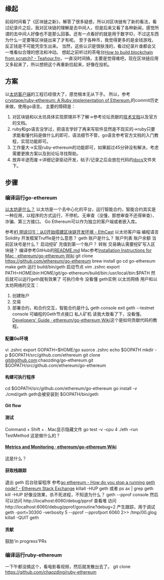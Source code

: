 ## 缘起
前段时间看了《区块链之新》，解答了很多疑惑，所以对区块链有了新的看法，看过纪录片之后，我对区块链的理解是去中间人，但是后来又看了各种新闻，感觉所谓的去中间人好像也不是那么回事。还有一点看好的就是用于数字ID，不过这东西为什么一定要等区块链出来了才有呢。
至于各种币，我觉得更多的是金钱游戏，反正钱是不可能凭空生出来。
当然，这些认识是很肤浅的，看过纪录片谁都会又一堆看似合理的想法和冲动。
想起之前听过的茶电台[How to build blockchain from scratch? - Teahour.fm](http://teahour.fm/2018/07/08/how-to-build-blockchain-from-scratch.html)，一直没时间搞，主要是觉得难吧，现在区块链应用又多起来了，所以想把这个再重新捡起来，好像在投机。 

## 方案
以[太坊客户端](https://github.com/ethereum/go-ethereum)的工程已经很大了，感觉根本无从下手。
所以，参考[cryptape/ruby-ethereum: A Ruby implementation of Ethereum.](https://github.com/cryptape/ruby-ethereum)的commit历史来做，使用go语言。
主要的障碍是：
1. 对区块链和以太坊具体实现原理并不了解->参考论坛贡献的[技术文档](http://8btc.com/doc-doc.html)以及官方的文档。
2. ruby和go语言没学过，把语言学好了再来写软件显然是不现实的->ruby只要求能看懂代码是做什么的即可，语法细节不管，go语言参考官方文档的入门教程，实现功能即可。
3. 工作量大->实现ruby-ethereum的功能即可，如果超过45分钟没有解决，考虑需要更换方案以及到论坛寻找帮助。
4. 放弃半途而废->详细记录驱动开发，帖子/记录之后会放在代码的[docs](https://github.com/chaozding/go-ethereum-toy/docs)文件夹下。

## 步骤
### 编译运行go-ethereum
[以太坊是什么？](https://ethereum.github.io/go-ethereum/)
以太坊是一个去中心化的平台，运行智能合约，智能合约其实是一种应用，以程序的方式运行，不停机、无审查（没懂，那想审查不还得审查）、诈骗、第三方接口。
Go Ethereum可以作为独立的客户端或者嵌入库。

参考[#1 明说(01)：从0开始搭建区块链开发环境 - EthCast](http://ethcast.com/v1)
以太坊客户端
编程语言Solidity
开发框架Truffle是什么意思？
geth
账户是什么？
账户列表
账户余额
当前区块号是什么？
启动挖矿
充值到第一个账户？
转账
交易确认需要挖矿写入区块链？
编译参考GitHub的[README.md](https://github.com/ethereum/go-ethereum)
Mac参考[Installation Instructions for Mac · ethereum/go-ethereum Wiki](https://github.com/ethereum/go-ethereum/wiki/Installation-Instructions-for-Mac)
git clone https://github.com/ethereum/go-ethereum
brew install go
cd go-ethereum
make geth
运行  build/bin/geth 启动节点
vim .zshrc
export PATH=$HOME/bin:$HOME/git/go-ethereum/build/bin:/usr/local/bin:$PATH
然后就可以运行geth就有效果了
可执行命令
没看懂
geth实例
以太坊网络
用户和以太坊网络的交互：
1. 创建账户
2. 交易
3. 部署合约，和合约交互，智能合约是什么
geth console
exit
geth --testnet console
可编程的Geth节点接口
私人矿机
读我大致看了下，没看懂。
[Developers' Guide · ethereum/go-ethereum Wiki](https://github.com/ethereum/go-ethereum/wiki/Developers'-Guide)这个是如何贡献代码的教程。
#### 配置Go环境
vi .zshrc
export GOPATH=$HOME/go
suorce .zshrc
echo $GOPATH
mkdir -p $GOPATH/src/github.com/ethereum
git clone git@github.com:chaozding/go-ethereum.git $GOPATH/src/github.com/ethereum/go-ethereum
#### 构建可执行程序
cd $GOPATH/src/github.com/ethereum/go-ethereum
go install -v ./cmd/geth
geth会被安装到 $GOPATH/bin/geth
#### Git flow
#### 测试
Command + Shift + . Mac显示隐藏文件
go test -v -cpu 4 ./eth -run TestMethod 这是做什么的？
#### [Metrics and Monitoring · ethereum/go-ethereum Wiki](https://github.com/ethereum/go-ethereum/wiki/Metrics-and-Monitoring)
这是什么？
#### 获取栈跟踪
退出 geth 后台驻留程序
参考[go ethereum - How do you stop a running geth node? - Ethereum Stack Exchange](https://ethereum.stackexchange.com/questions/709/how-do-you-stop-a-running-geth-node)
killall -HUP geth
或者
ps ax | grep geth
kill -HUP <pid>
好像没效果，杀不死进程，不知道为什么？
geth --pprof console
然后可以访问 http://localhost:6060/debug/pprof 查看堆
访问 http://localhost:6060/debug/pprof/goroutine?debug=2 产生跟踪，用于调试 
geth -port=30300 -verbosity 5 --pprof --pprofport 6060 2>> /tmp/00.glog
killall -QUIT geth
#### 贡献
鼓励'in progress'PRs
### 编译运行ruby-ethereum
一下午都没搞这个，看电影看视频，然后就发散出去了。
git clone https://github.com/chaozding/ruby-ethereum

